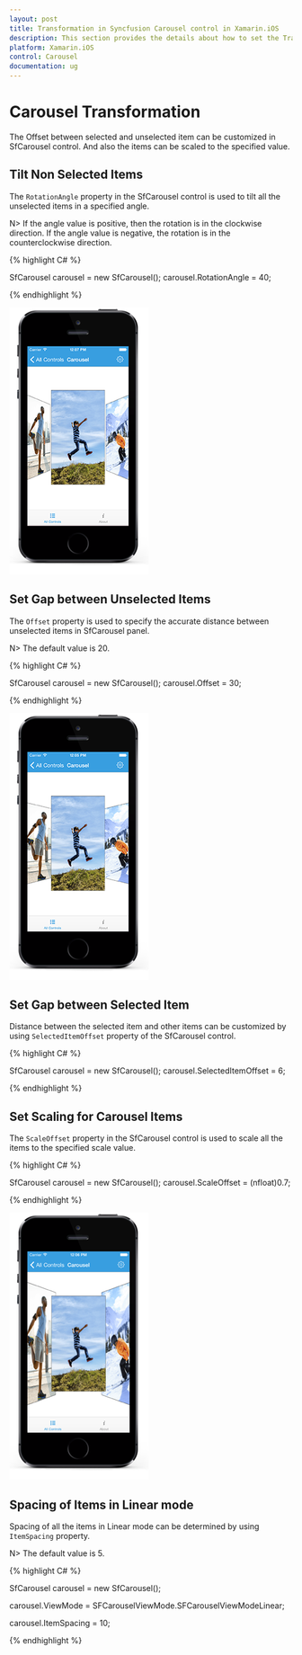 ```yaml
---
layout: post
title: Transformation in Syncfusion Carousel control in Xamarin.iOS
description: This section provides the details about how to set the Transformation in Carousel for Xamarin.iOS
platform: Xamarin.iOS
control: Carousel
documentation: ug
---
```


# Carousel Transformation

The Offset between selected and unselected item can be customized in SfCarousel control. And also the items can be scaled to the specified value.

## Tilt Non Selected Items

The `RotationAngle` property in the SfCarousel control is used to tilt all the unselected items in a specified angle. 

N> If the angle value is positive, then the rotation is in the clockwise direction. If the angle value is negative, the rotation is in the counterclockwise direction. 

{% highlight C# %}

SfCarousel carousel = new SfCarousel();
carousel.RotationAngle = 40;

{% endhighlight %}

![The rotationangle](images/rotationangle.png)

## Set Gap between Unselected Items

The `Offset` property is used to specify the accurate distance between unselected items in SfCarousel panel.  

N> The default value is 20.

{% highlight C# %}

SfCarousel carousel = new SfCarousel();
carousel.Offset = 30;

{% endhighlight %}

![The image](images/offset.png)

## Set Gap between Selected Item

Distance between the selected item and other items can be customized by using `SelectedItemOffset` property of the SfCarousel control.

{% highlight C# %}

SfCarousel carousel = new SfCarousel();
carousel.SelectedItemOffset = 6;

{% endhighlight %}

## Set Scaling for Carousel Items

The `ScaleOffset` property in the SfCarousel control is used to scale all the items to the specified scale value.

{% highlight C# %}

SfCarousel carousel = new SfCarousel();
carousel.ScaleOffset = (nfloat)0.7;

{% endhighlight %}

![The ScaleOffset](images/scaleoffset.png)

## Spacing of Items in Linear mode

Spacing of all the items in Linear mode can be determined by using `ItemSpacing` property.

N> The default value is 5. 

{% highlight C# %}

SfCarousel carousel = new SfCarousel();

carousel.ViewMode = SFCarouselViewMode.SFCarouselViewModeLinear;

carousel.ItemSpacing = 10;

{% endhighlight %}
